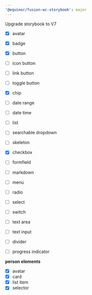 ```yaml
---
'@equinor/fusion-wc-storybook': major
---
```


Upgrade storybook to V7

- [x] avatar
- [x] badge
- [x] button

- [ ] icon button
- [ ] link button
- [ ] toggle button
- [x] chip
- [ ] date range
- [ ] date time
- [ ] list
- [ ] searchable dropdown
- [ ] skeleton
- [x] checkbox
- [ ] formfield
- [ ] markdown
- [ ] menu
- [ ] radio
- [ ] select
- [ ] switch
- [ ] text area
- [ ] text input
- [ ] divider
- [ ] progress indicator

__person elements__
- [x] avatar
- [x] card
- [x] list item
- [x] selector
